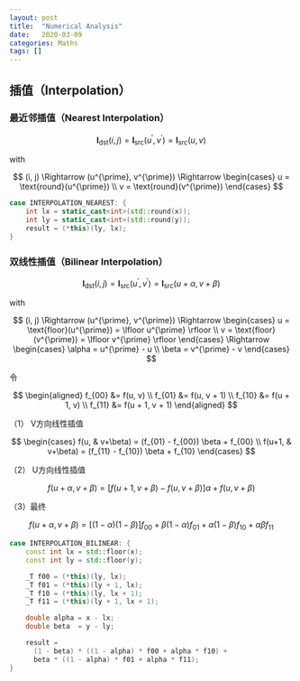 ```yaml
---
layout: post
title:  "Numerical Analysis"
date:   2020-03-09
categories: Maths
tags: []
---
```


## 插值（Interpolation）

### 最近邻插值（Nearest Interpolation）

$$
\mathbf{I}_\mathrm{dst}(i, j) =
\mathbf{I}_\mathrm{src}(u^{\prime}, v^{\prime}) =
\mathbf{I}_\mathrm{src}(u, v)
$$

with

$$
(i, j)
\Rightarrow
(u^{\prime}, v^{\prime})
\Rightarrow
\begin{cases}
u = \text{round}(u^{\prime}) \\
v = \text{round}(v^{\prime})
\end{cases}
$$

```C++
case INTERPOLATION_NEAREST: {
    int lx = static_cast<int>(std::round(x));
    int ly = static_cast<int>(std::round(y));
    result = (*this)(ly, lx);
}
```

### 双线性插值（Bilinear Interpolation）

$$
\mathbf{I}_\mathrm{dst}(i, j) =
\mathbf{I}_\mathrm{src}(u^{\prime}, v^{\prime}) =
\mathbf{I}_\mathrm{src}(u+\alpha, v+\beta)
$$

with

$$
(i, j)
\Rightarrow
(u^{\prime}, v^{\prime})
\Rightarrow
\begin{cases}
u = \text{floor}(u^{\prime}) = \lfloor u^{\prime} \rfloor \\
v = \text{floor}(v^{\prime}) = \lfloor v^{\prime} \rfloor
\end{cases}
\Rightarrow
\begin{cases}
\alpha = u^{\prime} - u \\
\beta  = v^{\prime} - v
\end{cases}
$$

令

$$
\begin{aligned}
f_{00} &= f(u,      v)     \\
f_{01} &= f(u,      v + 1) \\
f_{10} &= f(u + 1,  v)     \\
f_{11} &= f(u + 1,  v + 1)
\end{aligned}
$$

（1） V方向线性插值

$$
\begin{cases}
f(u,   & v+\beta) = (f_{01} - f_{00}) \beta + f_{00} \\
f(u+1, & v+\beta) = (f_{11} - f_{10}) \beta + f_{10}
\end{cases}
$$

（2） U方向线性插值

$$
f(u+\alpha, v+\beta) = [f(u+1, v+\beta) - f(u, v+\beta)]\alpha + f(u, v+\beta)
$$

（3）最终

$$
f(u+\alpha, v+\beta) =
[(1-\alpha)(1-\beta)]f_{00} +
\beta  (1-\alpha) f_{01} +
\alpha (1-\beta)  f_{10} +
\alpha \beta f_{11}
$$

```C++
case INTERPOLATION_BILINEAR: {
    const int lx = std::floor(x);
    const int ly = std::floor(y);

    _T f00 = (*this)(ly, lx);
    _T f01 = (*this)(ly + 1, lx);
    _T f10 = (*this)(ly, lx + 1);
    _T f11 = (*this)(ly + 1, lx + 1);

    double alpha = x - lx;
    double beta  = y - ly;

    result =
      (1 - beta) * ((1 - alpha) * f00 + alpha * f10) +
      beta * ((1 - alpha) * f01 + alpha * f11);
}
```
